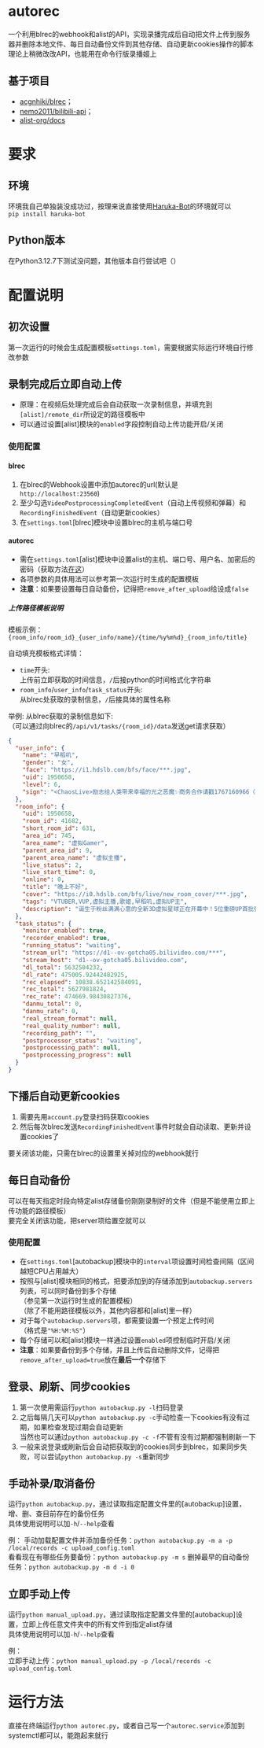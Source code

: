 # autorec
一个利用blrec的webhook和alist的API，实现录播完成后自动把文件上传到服务器并删除本地文件、每日自动备份文件到其他存储、自动更新cookies操作的脚本  
理论上稍微改改API，也能用在命令行版录播姬上
## 基于项目
- [acgnhiki/blrec](https://github.com/acgnhiki/blrec)；
- [nemo2011/bilibili-api](https://github.com/nemo2011/bilibili-api)；
- [alist-org/docs](https://github.com/alist-org/docs)

# 要求
## 环境
环境我自己单独装没成功过，按理来说直接使用[Haruka-Bot](https://github.com/lue-trim/haruka-bot)的环境就可以  
`pip install haruka-bot`  
## Python版本
在Python3.12.7下测试没问题，其他版本自行尝试吧（）  

# 配置说明
## 初次设置
第一次运行的时候会生成配置模板`settings.toml`，需要根据实际运行环境自行修改参数

## 录制完成后立即自动上传
- 原理：在视频后处理完成后会自动获取一次录制信息，并填充到`[alist]/remote_dir`所设定的路径模板中  
- 可以通过设置\[alist\]模块的`enabled`字段控制自动上传功能开启/关闭  
### 使用配置
#### blrec
1. 在blrec的Webhook设置中添加autorec的url(默认是`http://localhost:23560`)
1. 至少勾选`VideoPostprocessingCompletedEvent`（自动上传视频和弹幕）和`RecordingFinishedEvent`（自动更新cookies）
1. 在`settings.toml`\[blrec\]模块中设置blrec的主机与端口号
#### autorec
- 需在`settings.toml`\[alist\]模块中设置alist的主机、端口号、用户名、加密后的密码（获取方法[在这](https://alist-v3.apifox.cn/api-128101242)）
- 各项参数的具体用法可以参考第一次运行时生成的配置模板
- **注意**：如果要设置每日自动备份，记得把`remove_after_upload`给设成`false`
##### 上传路径模板说明 
模板示例：`{room_info/room_id}_{user_info/name}/{time/%y%m%d}_{room_info/title}`

自动填充模板格式详情：  
- `time`开头:  
上传前立即获取的时间信息，`/`后接python的时间格式化字符串  
- `room_info`/`user_info`/`task_status`开头:  
从blrec处获取的录制信息，`/`后接具体的属性名称

举例: 从blrec获取的录制信息如下:   
（可以通过向blrec的`/api/v1/tasks/{room_id}/data`发送get请求获取）
```json
{
  "user_info": { 
    "name": "早稻叽", 
    "gender": "女", 
    "face": "https://i1.hdslb.com/bfs/face/***.jpg", 
    "uid": 1950658, 
    "level": 6, 
    "sign": "<ChaosLive>励志给人类带来幸福的光之恶魔✨商务合作请戳1767160966（不看私信，谢）" 
  },
  "room_info": {
    "uid": 1950658,
    "room_id": 41682,
    "short_room_id": 631,
    "area_id": 745,
    "area_name": "虚拟Gamer",
    "parent_area_id": 9,
    "parent_area_name": "虚拟主播",
    "live_status": 2,
    "live_start_time": 0,
    "online": 0,
    "title": "晚上不好",
    "cover": "https://i0.hdslb.com/bfs/live/new_room_cover/***.jpg",
    "tags": "VTUBER,VUP,虚拟主播,歌姬,早稻叽,虚拟UP主",
    "description": "诞生于粉丝满满心意的全新3D虚拟星球正在开幕中！5位重磅UP首批强势入驻！@泠鸢yousa@兰音reine@C酱です@AIChannel中国绊爱@早稻叽（排名不分先后）\n锁定直播间，来和心爱的主播贴贴、坐摩天轮吧~观看直播，还有机会赢取苹果14手机、100元现金红包哟~观看有礼一键传送https://www.bilibili.com/blackboard/live/activity-eWPyQBs0W6.html"
  },
  "task_status": {
    "monitor_enabled": true,
    "recorder_enabled": true,
    "running_status": "waiting",
    "stream_url": "https://d1--ov-gotcha05.bilivideo.com/***",
    "stream_host": "d1--ov-gotcha05.bilivideo.com",
    "dl_total": 5632504232,
    "dl_rate": 475005.92442482925,
    "rec_elapsed": 10838.652142584091,
    "rec_total": 5627981824,
    "rec_rate": 474669.98430827376,
    "danmu_total": 0,
    "danmu_rate": 0,
    "real_stream_format": null,
    "real_quality_number": null,
    "recording_path": "",
    "postprocessor_status": "waiting",
    "postprocessing_path": null,
    "postprocessing_progress": null
  }
}
```
## 下播后自动更新cookies
1. 需要先用`account.py`登录扫码获取cookies
1. 然后每次blrec发送`RecordingFinishedEvent`事件时就会自动读取、更新并设置cookies了  

要关闭该功能，只需在blrec的设置里关掉对应的webhook就行

## 每日自动备份
可以在每天指定时段向特定alist存储备份刚刚录制好的文件（但是不能使用立即上传功能的路径模板）  
要完全关闭该功能，把server项给置空就可以
### 使用配置
- 在`settings.toml`\[autobackup\]模块中的`interval`项设置时间检查间隔（区间越短CPU占用越大）
- 按照与\[alist\]模块相同的格式，把要添加到的存储添加到`autobackup.servers`列表，可以同时备份到多个存储  
（参见第一次运行时生成的配置模板）  
（除了不能用路径模板以外，其他内容都和\[alist\]里一样）  
- 对于每个`autobackup.servers`项，都需要设置一个预定上传时间  
（格式是`"%H:%M:%S"`）
- 每个存储可以和\[alist\]模块一样通过设置`enabled`项控制临时开启/关闭
- **注意**：如果要备份到多个存储，并且上传后自动删除文件，记得把`remove_after_upload=true`放在**最后一个**存储下

## 登录、刷新、同步cookies
1. 第一次使用需运行`python autobackup.py -l`扫码登录
1. 之后每隔几天可以`python autobackup.py -c`手动检查一下cookies有没有过期，如果检查发现过期会自动更新  
当然也可以通过`python autobackup.py -c -f`不管有没有过期都强制刷新一下
1. 一般来说登录或刷新后会自动把获取到的cookies同步到blrec，如果同步失败，可以尝试`python autobackup.py -s`重新同步

## 手动补录/取消备份
运行`python autobackup.py`，通过读取指定配置文件里的\[autobackup\]设置，增、删、查目前存在的备份任务  
具体使用说明可以加`-h`/`--help`查看

例：
手动加载配置文件并添加备份任务：`python autobackup.py -m a -p /local/records -c upload_config.toml`  
看看现在有哪些任务要备份：`python autobackup.py -m s` 
删掉最早的自动备份任务：`python autobackup.py -m d -i 0`  

## 立即手动上传
运行`python manual_upload.py`，通过读取指定配置文件里的\[autobackup\]设置，立即上传任意文件夹中的所有文件到指定alist存储  
具体使用说明可以加`-h`/`--help`查看

例：  
立即手动上传：`python manual_upload.py -p /local/records -c upload_config.toml`

# 运行方法
直接在终端运行`python autorec.py`，或者自己写一个`autorec.service`添加到systemctl都可以，能跑起来就行
